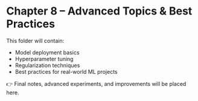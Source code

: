 # Chapter 8 – Advanced Topics & Best Practices

This folder will contain:
- Model deployment basics
- Hyperparameter tuning
- Regularization techniques
- Best practices for real-world ML projects

👉 Final notes, advanced experiments, and improvements will be placed here.
